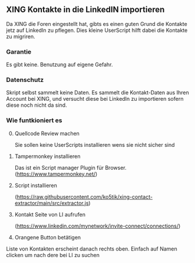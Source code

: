 ## XING Kontakte  in die LinkedIN importieren

Da XING die Foren eingestellt hat, gibts es einen guten Grund die Kontakte jetz auf LinkedIn zu pflegen.  Dies kleine 
UserScript hilft dabei die Kontakte zu migriren. 

### Garantie

Es gibt keine.  Benutzung auf eigene Gefahr. 

### Datenschutz

Skript selbst sammelt keine Daten.  Es  sammelt die Kontakt-Daten aus Ihren Account bei XING, und versucht diese bei 
LinkedIn zu importieren sofern diese noch nicht da sind. 

### Wie funtkioniert es

0.  Quellcode Review machen

     Sie sollen keine UserScripts installieren wens sie nicht sicher sind 
1.  Tampermonkey installieren

     Das ist ein Script manager Plugin für Browser.  (https://www.tampermonkey.net/)
2.   Script installieren 

     (https://raw.githubusercontent.com/ko5tik/xing-contact-extractor/main/src/extractor.js)
3. Kontakt Seite von LI aufrufen

     (https://www.linkedin.com/mynetwork/invite-connect/connections/)
4. Orangene Button betätigen


Liste von Kontakten  erscheint danach rechts oben. Einfach auf Namen clicken
um nach dere bei LI zu suchen


